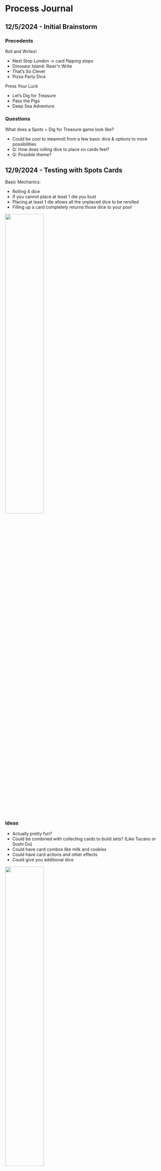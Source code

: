 # Process Journal


## 12/5/2024 - Initial Brainstorm

### Precedents

Roll and Writes!

- Next Stop London -> card flipping stops
- Dinosaur Island: Rawr’n Write
- That’s So Clever
- Pizza Party Dice

Press Your Luck
- Let’s Dig for Treasure
- Pass the Pigs
- Deep Sea Adventure
  
### Questions

What does a Spots + Dig for Treasure game look like?

- Could be cool to steamroll from a few basic dice & options to more possibilities
- Q: How does rolling dice to place on cards feel?
- Q: Possible theme?

  
## 12/9/2024 - Testing with Spots Cards

Basic Mechanics:

- Rolling 4 dice
- If you cannot place at least 1 die you bust
- Placing at least 1 die allows all the unplaced dice to be rerolled
- Filling up a card completely returns those dice to your pool

<img src="https://github.com/mouseandthebillionaire/LDFD/blob/main/Process/Media/SpotsCardsSketch.jpg" width="50%">

  
### Ideas
- Actually pretty fun?
- Could be combined with collecting cards to build sets? (Like Tucano or Sushi Go)
- Could have card combos like milk and cookies
- Could have card actions and other effects
- Could give you additional dice

<img src="https://github.com/mouseandthebillionaire/LDFD/blob/main/Process/Media/ConveyorSketch.jpg" width="50%">


### Spots Card Distribution:
- 1 die: 1 card
- 2 dice: 15 cards
- 3 dice: 15 cards
- 4 dice: 1 card


## 12/12/2024 - Generating Cards

- 6 cards with 1 die on them (may want to have x2 of these)
	- 1-6
- 21 unique cards with 2 dice on them (including repeats)
	- (1,1) (1,2) (1,3) (1,4) (1,5) (1,6) (2,2) (2,3) etc.
- 20 unique cards with 3 dice on them (excluding repeats)
	- (1,2,3) (1,2,4) (1,2,5) (1,2,6) (1,3,4) etc.

This gives us 53 cards as a starting place 
-> Filled out a spreadsheet with the card distribution and details

Robot theme?!

<img src="https://github.com/mouseandthebillionaire/LDFD/blob/main/Process/Media/CardWithDice.jpg" width="50%">

## 12/16/2024 - Actual Card Test

Feels pretty solid to roll and conveyor cards

Now we add the Daily Quota
- 2s and 3s get a quota color
- 1s and the double 1,1 are colorless for now
	- Could be additional abilities or something on these

Q: What does a tie quota mean?
- Maybe it’s tracked at the end of every day and builds to a game end point bonus

### Next
- Start thinking about grey card abilities
- And how pairs/combos of robot cards might work (milk and cookies style)
- Maybe make a printable quota tracker?

<img src="https://github.com/mouseandthebillionaire/LDFD/blob/main/Process/Media/QuotaTrackerSketch.jpg" width="50%">

## 12/19/2024 - Pairs, Combos, and Card Abilities

How should combos be distributed?
- Milk and Cookies (more common)
- Chips and Salsa (more rare)

Ability Ideas:
- Reroll dice
- Shuffle robots
- Replace robots
- Swap card order
- Save a card from being burned (like a conveyor belt stop)

<img src="https://github.com/mouseandthebillionaire/LDFD/blob/main/Process/Media/ConveyorSetup.jpg" width="50%">

Maybe 1 die cards have abilities and are worth zero points?

Or 1 die cards keep being worth 1 point but when scored remain in front like the loyal dog and their action can be used on a subsequent turn?


## 12/31/2024 - Playtest Sesh

Playtested day one of the game with quota types, pairs and single card abilities
- 22 v. 16 
- Pairs and single cards were collected by both players
	- With matching and unmatched pairs
- Not sure if the ability cards have to be ‘spent’ to be used
	- Is it more of a valuable resource to be used sparingly?
- Daily quota wasn’t in the lead for a type that either player had
	- At the end of the three days if it is the wrong type probably the points go to no one?

<img src="https://github.com/mouseandthebillionaire/LDFD/blob/main/Process/Media/ZoomPlaytest.png" width="50%">

How should the round end?
- Could have a STOP card that gets shuffled in to a certain portion of the deck per day
	- Would probably have to vary depending on the number of people playing


## 1/6/2025 - Multiplayer Conveyor Update

What would it look like for the play to be more ‘simultaneous’ (whatever that means)
- With each player taking a slot along the conveyor
- Each section of the conveyor could have a handful of cards and whatever isn’t fixed, moves on to the next person down the line
- With the player order swapping per day


### Playtest!
- It actually felt pretty good!

<img src="https://github.com/mouseandthebillionaire/LDFD/blob/main/Process/Media/ZoomPlaytestConveyorStart.png" width="50%">

- Starting play with the player closes to the burn pile
- Having sections to the conveyor with stuff moving down the line felt more conveyor belt-y

<img src="https://github.com/mouseandthebillionaire/LDFD/blob/main/Process/Media/ZoomPlaytestConveyorEnd.png" width="50%">

- Adjusted the Swap & Shuffle to allow players to switch the position of 2 cards on the line (so long as one of them was in front of that player) 
	- Also applies to the ‘End of Day’ card which was fun
	- Could lead to some fun shenanigans
- Round should automatically end when the End of Day card is burned or the conveyor cannot be fully refilled with bots while the End of Day card is on the line
- Could have an ability to swap a bot in front of you with one from the burn pile 👀
	- Maybe just have 1 or 2 of these in the whole deck though
 
<img src="https://github.com/mouseandthebillionaire/LDFD/blob/main/Process/Media/QuotaEndOfGame.jpg" width="50%">


### To Do:
Create a player mat for each player’s section of the belt with:
- Slots for the 3 cards currently on the belt
- A section below that for bots they have fixed this turn
- A pile for fixed bots from the entire round
- Point tracker for tracking points between rounds
- Cute styling like this is a mechanics desk 

Add a zero to the quota tracker lol


## 1/9/2025 - Player Mat Playtest

Feels really nice with the conveyor player mats to delineate the play space

<img src="https://github.com/mouseandthebillionaire/LDFD/blob/main/Process/Media/PlayerMatEmpty.jpg" width="30%">
<img src="https://github.com/mouseandthebillionaire/LDFD/blob/main/Process/Media/PlayerMatCards.jpg" width="30%">

Q: What if everyone rolled for their section of the conveyor simultaneously?

<b>Pros</b>
- Game goes faster
- Fun chaos of everyone rolling dice simultaneously

<b>Cons</b>
- Less player investment for what other people are doing
- Push your luck is usually combined with spectatorship

Need to specify that the Swap action happens after the rolling phase

<img src="https://github.com/mouseandthebillionaire/LDFD/blob/main/Process/Media/PlayerMatPlaytest.jpg" width="50%">

Q: What if <i>only</i> the first person to clear their conveyor line gets a bonus?
- Makes it more frantic
- Even more incentive to push your luck and go for all 3
- 5 dice instead of 4
- Ended up being much less strategic
- Fun and frantic but waaay more busts
- Loses some of the original strategy

Could be good to keep 4 dice and give a bonus to any/all player who complete their conveyor line completely 

### To Do:
- Think about asset styling 
- Work on some concepts for non-standard dice



## 1/23/2025 - Dice, Probability, Questions, Oh My!
 
Q: What if the dice had non-uniform probability distributions?
- Could there be a pool of dice you draft from
- Different types of dice?
- Robot types had different number preferences

Q: Should tools be separated from the robot cards?
- Could have a separate pile that is getting pulled from
- Dice you place there do no refresh back to you during the round
- Build up in a little desk tool box

Q: How do we give the player more agency in their robot selection?
- Double sided robot cards?!
	- Each robot card could have more than one type
- Simplify the Milk and Cookies pairs to 1 pair type

### To Do:
- Add multi color robot types to spreadsheet
- Playtest separate tool cards



## 1/27/2025 - Card Updates & Tools Implementation
 
- Added a second color type to the cards in the spreadsheet
- Updated the pairs to be simpler
	- Added a new all or nothing pair

### Playtest!
- Conveyor mechanic is still enjoyable
- EOD should probably not be swappable
- Tool slot feels really good
	- It’s fun to always have access to it
- Still maybe need more incentive to clear your full line
	- +1 point? Is that enough 

<img src="https://github.com/mouseandthebillionaire/LDFD/blob/main/Process/Media/ZoomPlaytestToolSlot.png" width="50%">

### To Do:
- Update Cards with second planned color
- Playtest to see if the daily quota makes sense again


## 1/31/2025 - Tools & Dice

### Playtest!
M: 21 points - 5b, 1r

Z: 23 points - 4y, 2r, 2g

- We may want to be more specific with the placement of the ‘end of day’ card in the deck’
- Paired cards probably shouldn’t have a color
	- May need to add more 2 dice cards
- Daily quota is still pretty close in numbers
	- Could roll a quota die per round…
	- Daily AND weekly quota?
- That’s pretty clever die that allows you to take something someone else has rolled?

- Maybe tools are separate from the cards?
	- Tool die?
		- Per round?
		- Per turn? Up to a max of 3
	- If tools stay as cards they could have different die requirements: 1s & 2s, <3, etc.

- Could do something with the 1 die cards where having the most of them is worth points instead of them individually

### To Do:
- Think about tool dice options
- Redistribute colors to the new set of cards
	- And print them?

## 2/3/2025 - Card Reprint

- Updated the card distribution and reprinted some of them!

### Playtest!
- Distributed the EOD card into a set of 3 cards below ~18 cards
	- 2 players x 3 cards x 3 rounds = 18
- Rolling the tool die each turn is very fun
- Having the single die cards back in the deck speeds the game back up and felt really good!

M: 9 points - 1R, 1G
- 3 singles

Z: 15 points - 1R, 1G, 1Y
- 5 singles

<img src="https://github.com/mouseandthebillionaire/LDFD/blob/main/Process/Media/ZoomPlaytestToolDice.png" width="50%">

- Curious to play through more than 1 round and see how the single cards getting removed from the deck overtime feels


## 2/6/2025 - Review Playtest
- Want to play 2 rounds of the game as is and see how the gameplay feels and the points are distributed

### Playtest!
#### Round 1

Z: 10pt - 0R 0Y 1G 1B - 2 singles - 1 bonus

M: 6pt - 0R 0Y 0G 0B - 2 singles - 1 bonus

- Could be interesting if the singles AND the pairs stay out between rounds

#### Round 2

Z: 7pt - 3R 0Y 0G 0B - 1 singles - 0 bonus

M: 10pt - 0R 0Y 0G 1B - 3 singles - 2 bonus

#### Totals:

Z: 17pt - 3 singles - 1 bonus - Quota Bonus

M: 17pt - 5 singles - 3 bonus

<img src="https://github.com/mouseandthebillionaire/LDFD/blob/main/Process/Media/ZoomPlaytest_2-6.png" width="50%">

- Not as much choice for choosing robots by color or pair
- Maybe reduce singles back down to 12 in the deck?

## 2/10/2025 - Tool Dice Playtest
- EOD card distributed into 3 cards below (# Players + 1) x 3 cards

### Playtest!

#### Round 1

Z: 8pt - 0R 1Y 0G 0B - 1A & 2B	0 singles - 0 bonus

M: 8pt - 2R 0Y 0G 1B - 0A & 0B	1 singles - 0 bonus

- Wild tool die shouldn’t return dice during that turn to keep rerolling
- When should points be scored for pairs and bonuses?

#### Round 2

Z: 11pt - 0R 2Y 0G 0B - 2A & 1B - 3 singles - 1 bonus

M: 14pt - 0R 1Y 0G 0B - 0A & 1B - 0 singles - 0 bonus

#### Totals:

Z: 19pt - 3A & 3B - 3 singles - 1 bonus = 26pt + Quota Bonus + Singles Bonus

M: 22pt - 0A & 1B - 1 singles - 0 bonus = 22pts

- Shuffle feels good for player agency
- Love the customized tool dice :)

<img src="https://github.com/mouseandthebillionaire/LDFD/blob/main/Process/Media/ToolDicePrototype.jpg" width="50%">

- Additional conveyor spot not in front of a player was nice
- Color on robots doesn’t feel as impactful
	- Could be worth removing?
- Keeping the pairs between rounds is nice
- It might be nice to have something that ramps up each round to make the game have a more distinct progression
	- Each round you add a die?
	- Personal dice that have different distributions?
	- Worth trying for next time


## 2/13/2025 - Types or No Types Playtest
- What if there weren’t any color types on robots?

### Playtest!
- Seems like it mostly reduces the reason to shuffle cards around…

#### Round 1

Z: 9pt | 0A & 0B | 1 singles | 0 bonus

M: 10pt | 0A & 1B | 1 singles | 0 bonus

- Maybe instead of one of the rerolls, there should be a tool that saves you from busting if you roll incorrectly and allows you to walk away with what you’ve already fixed
- Color types are probably worth keeping
	- What if EVERY card had a color instead

#### Specialty Dice!
- The idea being that each round you specialize in a certain way of fixing robots, so you either replace or are adding specialty dice to your rolling pool
- Need to brainstorm more specialty dice here
	- Oops all 4s where there are 5 sides of 4 and 1 side of nothing XD
- Try out some of these mixed in with normal dice next time


## 2/18/2025 - Specialty Dice Playtest Pt. 1
- Let’s see how 4 normal dice + 1 specialty die feels in a round

<img src="https://github.com/mouseandthebillionaire/LDFD/blob/main/Process/Media/SpecialtyDicePrototype.jpg" width="50%">

### Playtest!
- Quite fast with more stuff being cleared (though it has a round 1 distribution of 1s cards)

#### Round 1

Z: 8pt | 0A & 1B | 1 singles | 0 bonus

M: 16pt | 0A & 0B | 2 singles | 2 bonus

4R, 2Y, 1G, 1B

- Need to playtest more for specialty dice distribution over each round
	- Round 1: 4 normal dice
	- Round 2: 4 normal dice + 1 specialty die
	- Round 3: 4 normal dice + 2 specialty dice?



## 2/21/2025 - Specialty Dice Playtest Pt. 2
- Let’s see how 4 normal dice + 1 specialty die and then + 2 specialty dice feel

### Playtest!
- 6 pointer might be too powerful… needs 4 dice?

#### Round “2”

Z: 10pt | 0A & 0B | 2 singles | 1 bonus

M: 10pt | 0A & 0B | 1 singles | 0 bonus

3R, 1Y, 1G, 1B

#### Round “3”

Z: 12pt | 0A & 0B | 4 singles | 2 bonus

M: 17pt | 1A & 2B | 0 singles | 1 bonus

3R, 2Y, 2G, 1B

#### Totals

Z: 22pt + singles + quota + 3 bonus = 33pt 

M: 27pt	+ 1 pairs + 1 bonus = 30pt

- Maybe singles cards have different #s on the back of the cards you can choose between
- Almost every card should have 2 color options

### To Do:
- Add color to the single die cards
- Make the additional specialty dice
- Playtest with drafting specialty dice from the person with the lowest points up


## 2/24/2025 - Double Sided Singles
- Adding a second side to the single die cards

### Playtest!

#### Round “2”
Z: 9pt | 0A & 0B & 1Z | 2 singles | 2 bonus
M: 4pt | 1A & 0B & 0Z | 2 singles | 1 bonus

3R, 1Y, 2G, 3B

- Double sided cards feel a bit annoying to swap since people need to look at both sides

#### Round “3”
Z: 6pt | 1A & 1B | 2 singles | 2 bonus

M: 14pt | 1A & 0B | 0 singles | 2 bonus

3R, 3Y, 2G, 2B

#### Totals
Z: 19pt + 1 pairs + singles = 24pt 

M: 21pt + quota = 27pt

6R, 4Y, 2G, 2B

- Cleared ⅞ lines…
- Should there be 4 die cards


